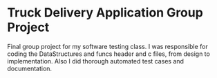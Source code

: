 # Truck Delivery Application Group Project
Final group project for my software testing class. I was responsible for coding the DataStructures and funcs header and c files, from design to implementation. Also I did thorough automated test cases and documentation.
